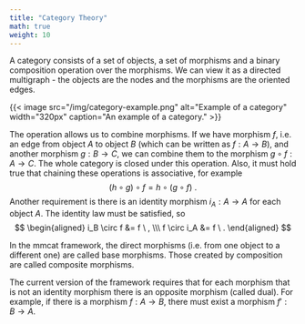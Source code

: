 ```yaml
---
title: "Category Theory"
math: true
weight: 10
---
```


A category consists of a set of objects, a set of morphisms and a binary composition operation over the morphisms. We can view it as a directed multigraph - the objects are the nodes and the morphisms are the oriented edges.

{{< image src="/img/category-example.png" alt="Example of a category" width="320px" caption="An example of a category." >}}

The operation allows us to combine morphisms. If we have morphism $f$, i.e. an edge from object $A$ to object $B$ (which can be written as $f: A \rightarrow B$), and another morphism $g: B \rightarrow C$, we can combine them to the morphism $g \circ f: A \rightarrow C$. The whole category is closed under this operation. Also, it must hold true that chaining these operations is associative, for example
$$
(h \circ g) \circ f = h \circ (g \circ f) \ .
$$
Another requirement is there is an identity morphism $i_A: A \rightarrow A$ for each object $A$. The identity law must be satisfied, so
$$
\begin{aligned}
i_B \circ f &= f \ , \\\ f \circ i_A &= f \ .
\end{aligned}
$$

In the mmcat framework, the direct morphisms (i.e. from one object to a different one) are called base morphisms. Those created by composition are called composite morphisms.

The current version of the framework requires that for each morphism that is not an identity morphism there is an opposite morphism (called dual). For example, if there is a morphism $f: A \rightarrow B$, there must exist a morphism $f': B \rightarrow A$.
